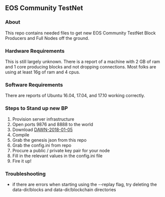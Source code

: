 ## EOS Community TestNet

### About
This repo contains needed files to get new EOS Community TestNet Block Producers and Full Nodes off the ground.

### Hardware Requirements
This is still largely unknown.  There is a report of a machine with 2 GB of ram and 1 core producing blocks and not dropping connections.  Most folks are using at least 16g of ram and 4 cpus.

### Software Requirements
There are reports of Ubuntu 16.04, 17.04, and 17.10 working correctly.

### Steps to Stand up new BP

1. Provision server infrastructure
2. Open ports 9876 and 8888 to the world
3. Download [DAWN-2018-01-05](https://github.com/EOSIO/eos/tree/DAWN-2018-01-05)
4. Compile
5. Grab the genesis json from this repo
6. Grab the config.ini from repo
7. Procure a public / private key pair for your node
8. Fill in the relevant values in the config.ini file
9. Fire it up!

### Troubleshooting

* if there are errors when starting using the --replay flag, try deleting the data-dir/blocks and data-dir/blockchain directories
